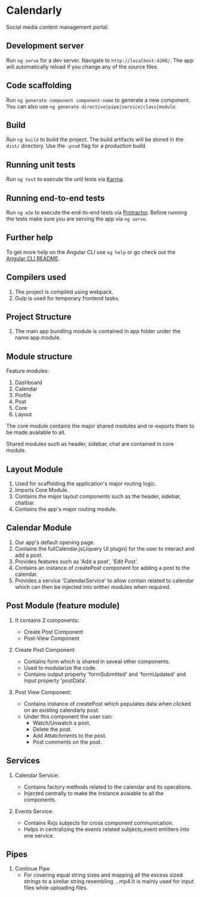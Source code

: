 # Calendarly

Social media content management portal.

## Development server

Run `ng serve` for a dev server. Navigate to `http://localhost:4200/`. The app will automatically reload if you change any of the source files.

## Code scaffolding

Run `ng generate component component-name` to generate a new component. You can also use `ng generate directive|pipe|service|class|module`.

## Build

Run `ng build` to build the project. The build artifacts will be stored in the `dist/` directory. Use the `-prod` flag for a production build.

## Running unit tests

Run `ng test` to execute the unit tests via [Karma](https://karma-runner.github.io).

## Running end-to-end tests

Run `ng e2e` to execute the end-to-end tests via [Protractor](http://www.protractortest.org/).
Before running the tests make sure you are serving the app via `ng serve`.

## Further help

To get more help on the Angular CLI use `ng help` or go check out the [Angular CLI README](https://github.com/angular/angular-cli/blob/master/README.md).

## Compilers used

1. The project is compiled using webpack. 
2. Gulp is used for temporary frontend tasks.

## Project Structure 

1. The main app bundling module is contained in app folder under the name app.module.

## Module structure

Feature modules:
1. Dashboard
2. Calendar
3. Profile
4. Post
5. Core
6. Layout

The core module contains the major shared modules and re-exports them to be made available to all.

Shared modules such as header, sidebar, chat are contained in core module.

## Layout Module

1. Used for scaffolding the application's major routing logic.
2. Imports Core Module.
3. Contains the major layout components such as the header, sidebar, chatbar.
4. Contains the app's major routing module.

## Calendar Module

1. Our app's default opening page.
2. Contains the fullCalendar.js(Jquery UI plugin) for the user to interact and add a post.
3. Provides features such as 'Add a post', 'Edit Post'.
4. Contains an instance of createPost component for adding a post to the calendar.
5. Provides a service 'CalendarService' to allow contain related to calendar which can then be injected into onther modules when required.

## Post Module (feature module)

1. It contains 2 components:
    - Create Post Component
    - Post-View Component
    
2. Create Post Component:
    - Contains form which is shared in seveal other components.
    - Used to modularize the code.
    - Contains output property 'formSubmitted' and 'formUpdated' and input property 'postData'.
    
3. Post View Component:
    - Contains instance of createPost which populates data when clicked on an existing calendarly post.
    - Under this component the user can:
        - Watch/Unwatch a post.
        - Delete the post.
        - Add Attatchments to the post.
        - Post comments on the post.
    

 ## Services

1. Calendar Service:
    - Contains factory methods related to the calendar and its operations.
    - Injected centrally to make the instance avaiable to all the components.

2. Events Service:
    - Contains Rxjs subjects for cross component communication.
    - Helps in centralizing the events related subjects,event emitters into one service.


## Pipes

1. Continue Pipe
    - For covering equal string sizes and mapping all the excess sized strings to a similar        string resembling ...mp4.It is mainly used for input files while uploading files.



